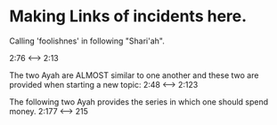 # Making Links of incidents here.

Calling 'foolishnes' in following "Shari'ah".

2:76 <--> 2:13

The two Ayah are ALMOST similar to one another and these two are provided when starting a new topic:
2:48 <--> 2:123

The following two Ayah provides the series in which one should spend money.
2:177 <--> 215